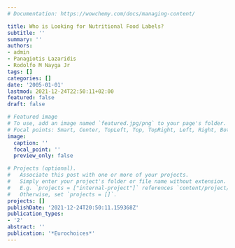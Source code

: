 ```yaml
---
# Documentation: https://wowchemy.com/docs/managing-content/

title: Who is Looking for Nutritional Food Labels?
subtitle: ''
summary: ''
authors:
- admin
- Panagiotis Lazaridis
- Rodolfo M Nayga Jr
tags: []
categories: []
date: '2005-01-01'
lastmod: 2021-12-24T22:50:11+02:00
featured: false
draft: false

# Featured image
# To use, add an image named `featured.jpg/png` to your page's folder.
# Focal points: Smart, Center, TopLeft, Top, TopRight, Left, Right, BottomLeft, Bottom, BottomRight.
image:
  caption: ''
  focal_point: ''
  preview_only: false

# Projects (optional).
#   Associate this post with one or more of your projects.
#   Simply enter your project's folder or file name without extension.
#   E.g. `projects = ["internal-project"]` references `content/project/deep-learning/index.md`.
#   Otherwise, set `projects = []`.
projects: []
publishDate: '2021-12-24T20:50:11.159368Z'
publication_types:
- '2'
abstract: ''
publication: '*Eurochoices*'
---
```

